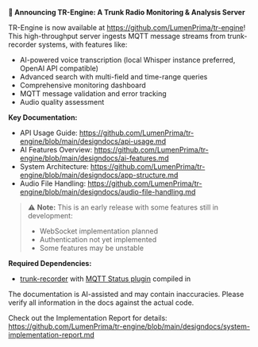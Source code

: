 **🎉 Announcing TR-Engine: A Trunk Radio Monitoring & Analysis Server**

TR-Engine is now available at <https://github.com/LumenPrima/tr-engine>! This high-throughput server ingests MQTT message streams from trunk-recorder systems, with features like:

- AI-powered voice transcription (local Whisper instance preferred, OpenAI API compatible)
- Advanced search with multi-field and time-range queries
- Comprehensive monitoring dashboard
- MQTT message validation and error tracking
- Audio quality assessment

**Key Documentation:**
- API Usage Guide: <https://github.com/LumenPrima/tr-engine/blob/main/designdocs/api-usage.md>
- AI Features Overview: <https://github.com/LumenPrima/tr-engine/blob/main/designdocs/ai-features.md>
- System Architecture: <https://github.com/LumenPrima/tr-engine/blob/main/designdocs/app-structure.md>
- Audio File Handling: <https://github.com/LumenPrima/tr-engine/blob/main/designdocs/audio-file-handling.md>

> ⚠️ **Note:** This is an early release with some features still in development:
> - WebSocket implementation planned
> - Authentication not yet implemented
> - Some features may be unstable

**Required Dependencies:**
- [trunk-recorder](https://github.com/robotastic/trunk-recorder) with [MQTT Status plugin](https://github.com/taclane/trunk-recorder-mqtt-status) compiled in

The documentation is AI-assisted and may contain inaccuracies. Please verify all information in the docs against the actual code.

Check out the Implementation Report for details: <https://github.com/LumenPrima/tr-engine/blob/main/designdocs/system-implementation-report.md>
